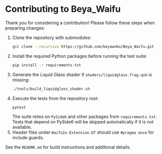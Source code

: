 # Contributing to Beya_Waifu

Thank you for considering a contribution! Please follow these steps when preparing changes:

1. Clone the repository with submodules:
   ```bash
   git clone --recursive https://github.com/beyawnko/Beya_Waifu.git
   ```
2. Install the required Python packages before running the test suite:
   ```bash
   pip install -r requirements.txt
   ```
3. Generate the Liquid Glass shader if `shaders/liquidglass.frag.qsb` is missing:
   ```bash
   ./tools/build_liquidglass_shader.sh
   ```
4. Execute the tests from the repository root:
   ```bash
   pytest
   ```
   The suite relies on `PySide6` and other packages from `requirements.txt`. Tests that
   depend on PySide6 will be skipped automatically if it is not available.
5. Header files under `Waifu2x-Extension-QT` should use `#pragma once` for include guards.

See the `README.md` for build instructions and additional details.
